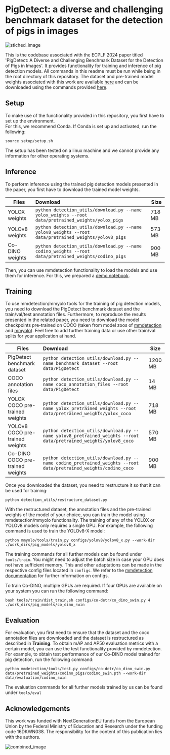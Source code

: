 # PigDetect: a diverse and challenging benchmark dataset for the detection of pigs in images
![stiched_image](https://github.com/jonaden94/PigDetect/assets/89035418/39464663-080c-4dc7-9873-a30a21195b87)

This is the codebase associated with the ECPLF 2024 paper titled 'PigDetect: A Diverse and Challenging Benchmark Dataset for the Detection of Pigs in Images'. It provides functionality for training and inference of pig detection models. All commands in this readme must be run while being in the root directory of this repository. The dataset and pre-trained model weights associated with this work are available [here](https://doi.org/10.25625/I6UYE9) and can be downloaded using the commands provided [here](#training).

## Setup

To make use of the functionality provided in this repository, you first have to set up the environment.\
For this, we recommend Conda. If Conda is set up and activated, run the following: 

```
source setup/setup.sh
```

The setup has been tested on a linux machine and we cannot provide any information for other operating systems.


## Inference

To perform inference using the trained pig detection models presented in the paper, you first have to download the trained model weights.

| Files        | Download                                             | Size |
| ----------- | :----------------------------------------------------------- | ------------ |
| YOLOX weights   | ```python detection_utils/download.py --name yolox_weights --root data/pretrained_weights/yolox_pigs``` | 718 MB          |
| YOLOv8 weights   | ```python detection_utils/download.py --name yolov8_weights --root data/pretrained_weights/yolov8_pigs``` | 573 MB          |
| Co-DINO weights   | ```python detection_utils/download.py --name codino_weights --root data/pretrained_weights/codino_pigs``` | 900 MB          |

Then, you can use mmdetection functionality to load the models and use them for inference. For this, we prepared a [demo notebook](tools/inference/inference_demo.ipynb).


## Training

To use mmdetection/mmyolo tools for the training of pig detection models, you need to download the PigDetect benchmark dataset and the train/val/test annotation files. Furthermore, to reproduce the results presented in the related paper, you need to download the model checkpoints pre-trained on COCO (taken from model zoos of [mmdetection](https://mmdetection.readthedocs.io/en/latest/model_zoo.html) and [mmyolo](https://mmyolo.readthedocs.io/en/latest/model_zoo.html)). Feel free to add further training data or use other train/val splits for your application at hand.

| Files        | Download                                             | Size |
| ----------- | :----------------------------------------------------------- | ------------ |
| PigDetect benchmark dataset   | ```python detection_utils/download.py --name benchmark_dataset --root data/PigDetect``` | 1200 MB          |
| COCO annotation files   | ```python detection_utils/download.py --name coco_annotation_files --root data/PigDetect``` | 14 MB          |
| YOLOX COCO pre-trained weights   | ```python detection_utils/download.py --name yolox_pretrained_weights --root data/pretrained_weights/yolox_coco``` | 718 MB          |
| YOLOv8 COCO pre-trained weights   | ```python detection_utils/download.py --name yolov8_pretrained_weights --root data/pretrained_weights/yolov8_coco``` | 570 MB          |
| Co-DINO COCO pre-trained weights   | ```python detection_utils/download.py --name codino_pretrained_weights --root data/pretrained_weights/codino_coco``` | 900 MB          |

Once you downloaded the dataset, you need to restructure it so that it can be used for training:

```
python detection_utils/restructure_dataset.py
```

With the restructured dataset, the annotation files and the pre-trained weights of the model of your choice, you can train the model using mmdetection/mmyolo functionality. The training of any of the YOLOX or YOLOv8 models only requires a single GPU. For example, the following command is used to train the YOLOv8-X model:

```
python mmyolo/tools/train.py configs/yolov8/yolov8_x.py --work-dir ./work_dirs/pig_models/yolov8_x
```

The training commands for all further models can be found under ``tools/train``. You might need to adjust the batch size in case your GPU does not have sufficient memory. This and other adaptations can be made in the respective config files located in ``configs``. We refer to the [mmdetection documentation](https://mmdetection.readthedocs.io/en/dev-3.x/index.html) for further information on configs.

To train Co-DINO, multiple GPUs are required. If four GPUs are available on your system you can run the following command:
```
bash tools/train/dist_train.sh configs/co-detr/co_dino_swin.py 4 ./work_dirs/pig_models/co_dino_swin
```

## Evaluation

For evaluation, you first need to ensure that the dataset and the coco annotation files are downloaded and the dataset is restructured as described in **Training**.
To obtain mAP and AP50 evaluation metrics with a certain model, you can use the test functionality provided by mmdetection. For example, to obtain test performance of our Co-DINO model trained for pig detection, run the following command:

```
python mmdetection/tools/test.py configs/co-detr/co_dino_swin.py data/pretrained_weights/codino_pigs/codino_swin.pth --work-dir data/evaluation/codino_swin
```

The evaluation commands for all further models trained by us can be found under ``tools/eval``

## Acknowledgements

This work was funded with NextGenerationEU funds from the European Union by the Federal Ministry of Education and Research under the funding code 16DKWN038. The responsibility for the content of this publication lies with the authors.

![combined_image](https://github.com/jonaden94/PigDetect/assets/89035418/812c4f7b-13fd-4493-8347-3be8d50c22b4)


